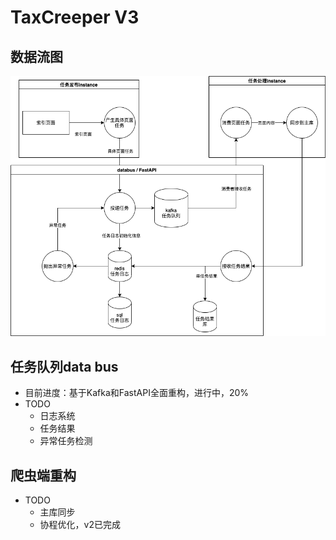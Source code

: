 # TaxCreeper V3
## 数据流图
![df](Doc/crawler_dataflow_p0.png)

## 任务队列data bus 
- 目前进度：基于Kafka和FastAPI全面重构，进行中，20%  
- TODO  
    - 日志系统
    - 任务结果
    - 异常任务检测
    
## 爬虫端重构
- TODO
    - 主库同步
    - 协程优化，v2已完成
